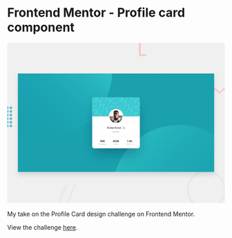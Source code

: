 # Frontend Mentor - Profile card component

![Design preview for the Profile card component coding challenge](./design/desktop-preview.jpg)

My take on the Profile Card design challenge on Frontend Mentor.

View the challenge [here](https://www.frontendmentor.io/challenges/profile-card-component-cfArpWshJ).
